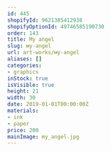 ```yaml
---
id: 445
shopifyId: 9621385412938
shopifyOptionId: 49746585190730
order: 143
title: Мy angel
slug: мy-angel
url: art-works/мy-angel
aliases: []
categories:
- graphics
inStock: true
isVisible: true
height: 21
width: 30
date: 2019-01-01T00:00:00Z
materials:
- ink
- paper
price: 200
mainImage: my_angel.jpg
---
```

